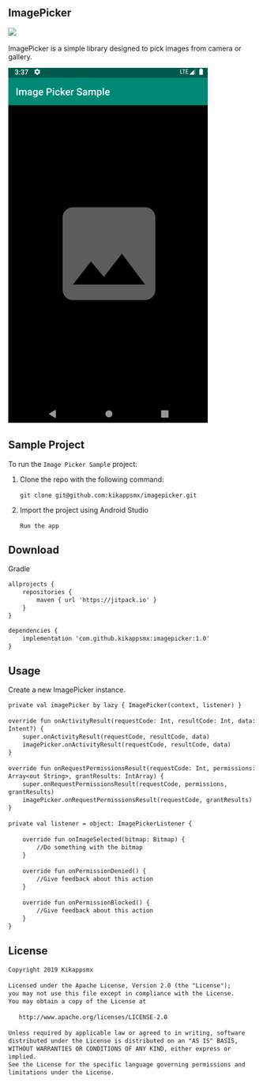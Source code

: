 
## ImagePicker

[![](https://jitpack.io/v/kikappsmx/imagepicker.svg)](https://jitpack.io/#kikappsmx/imagepicker)

ImagePicker is a simple library designed to pick images from camera or gallery.

![Screenshot](sample.gif)

## Sample Project

To run the `Image Picker Sample` project:

1. Clone the repo with the following command:

    `git clone git@github.com:kikappsmx/imagepicker.git`

2. Import the project using Android Studio

    `Run the app `

## Download

Gradle
```
allprojects {
    repositories {
        maven { url 'https://jitpack.io' }
    }
}
```

```
dependencies {
    implementation 'com.github.kikappsmx:imagepicker:1.0'
}
```

## Usage

Create a new ImagePicker instance.
```
private val imagePicker by lazy { ImagePicker(context, listener) }

override fun onActivityResult(requestCode: Int, resultCode: Int, data: Intent?) {
    super.onActivityResult(requestCode, resultCode, data)
    imagePicker.onActivityResult(requestCode, resultCode, data)
}

override fun onRequestPermissionsResult(requestCode: Int, permissions: Array<out String>, grantResults: IntArray) {
    super.onRequestPermissionsResult(requestCode, permissions, grantResults)
    imagePicker.onRequestPermissionsResult(requestCode, grantResults)
}

private val listener = object: ImagePickerListener {

    override fun onImageSelected(bitmap: Bitmap) {
        //Do something with the bitmap
    }

    override fun onPermissionDenied() {
        //Give feedback about this action
    }

    override fun onPermissionBlocked() {
        //Give feedback about this action
    }
}
```

## License
```
Copyright 2019 Kikappsmx

Licensed under the Apache License, Version 2.0 (the "License");
you may not use this file except in compliance with the License.
You may obtain a copy of the License at

   http://www.apache.org/licenses/LICENSE-2.0

Unless required by applicable law or agreed to in writing, software
distributed under the License is distributed on an "AS IS" BASIS,
WITHOUT WARRANTIES OR CONDITIONS OF ANY KIND, either express or implied.
See the License for the specific language governing permissions and
limitations under the License.
```